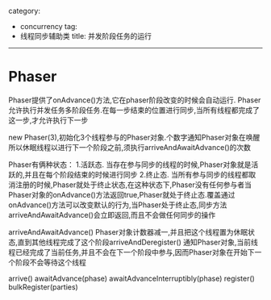 category: 
- concurrency
tag:
- 线程同步辅助类
title: 并发阶段任务的运行
---

# Phaser
Phaser提供了onAdvance()方法,它在phaser阶段改变的时候会自动运行.
Phaser允许执行并发任务多阶段任务.在每一步结束的位置进行同步,当所有线程都完成了这一步,才允许执行下一步

new Phaser(3),初始化3个线程参与的Phaser对象.个数字通知Phaser对象在唤醒所以休眠线程以进行下一个阶段之前,须执行arriveAndAwaitAdvance()的次数

Phaser有俩种状态：
1.活跃态. 当存在参与同步的线程的时候,Phaser对象就是活跃的,并且在每个阶段结束的时候进行同步
2.终止态. 当所有参与同步的线程都取消注册的时候,Phaser就处于终止状态,在这种状态下,Phaser没有任何参与者当Phaser对象的onAdvance()方法返回true,Phaser就处于终止态.覆盖通过onAdvance()方法可以改变默认的行为,当Phaser处于终止态,同步方法arriveAndAwaitAdvance()会立即返回,而且不会做任何同步的操作

arriveAndAwaitAdvance() Phaser对象计数器减一,并且把这个线程置为休眠状态,直到其他线程完成了这个阶段arriveAndDeregister()  通知Phaser对象,当前线程已经完成了当前任务,并且不会在下一个阶段中参与,因而Phaser对象在开始下一个阶段不会等待这个线程

arrive()
awaitAdvance(phase)
awaitAdvanceInterruptibly(phase)
register()
bulkRegister(parties)